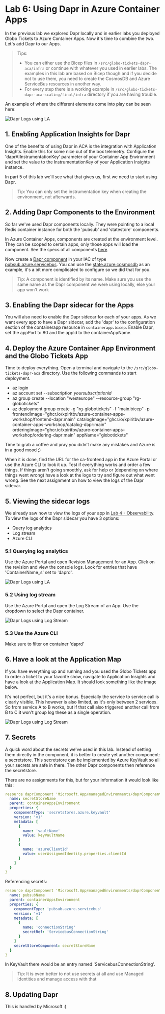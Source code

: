 # Lab 6: Using Dapr in Azure Container Apps

In the previous lab we explored Dapr locally and in earlier labs you deployed Globo Tickets to Azure Container Apps. Now it's time to combine the two. Let's add Dapr to our Apps.

> Tips:
>
> - You can either use the Bicep files in `/src/globo-tickets-dapr-aca/infra` or continue with whatever you used in earlier labs. The examples in this lab are based on Bicep though and if you decide not to use them, you need to create the CosmosDB and Azure ServiceBus resources in another way.
> - For every step there is a working example in `/src/globo-tickets-dapr-aca-scaling/final/infra` directory if you are having trouble.

An example of where the different elements come into play can be seen here:

![Dapr Logs using LA](/labs/img/dapr-aca.png)

## 1. Enabling Application Insights for Dapr

One of the benefits of using Dapr in ACA is the integration with Application Insights. Enable this for some nice out of the box telemetry.
Configure the 'daprAIInstrumentationKey' parameter of your Container App Environment and set the value to the InstrumentationKey of your Application Insights instance.

In part 5 of this lab we'll see what that gives us, first we need to start using Dapr.

> Tip: You can only set the instrumentation key when creating the environment, not afterwards.

## 2. Adding Dapr Components to the Environment

So far we've used Dapr components locally. They were pointing to a local Redis container instance for both the 'pubsub' and 'statestore' components.

In Azure Container Apps, components are created at the environment level. They can be scoped to certain apps, only those apps will load the component. See the specs of all components [here](https://docs.dapr.io/reference/components-reference/).

Now create a [Dapr component](https://learn.microsoft.com/en-us/azure/templates/microsoft.app/managedenvironments/daprcomponents?pivots=deployment-language-bicep) in your IAC of type [pubsub.azure.servicebus](https://docs.dapr.io/reference/components-reference/supported-pubsub/setup-azure-servicebus/). You can use the [state.azure.cosmosdb](https://docs.dapr.io/reference/components-reference/supported-state-stores/setup-azure-cosmosdb/) as an example, it's a bit more complicated to configure so we did that for you.

> Tip: A component is identified by its name. Make sure you use the same name as the Dapr component we were using locally, else your app won't work

## 3. Enabling the Dapr sidecar for the Apps

You will also need to enable the Dapr sidecar for each of your apps. As we want every app to have a Dapr sidecar, add the 'dapr' to the configuration section of the containerapp resource in `containerapp.bicep`. Enable Dapr, set the appPort to 80 and the appId to the containerAppName.

## 4. Deploy the Azure Container App Environment and the Globo Tickets App

Time to deploy everything. Open a terminal and navigate to the `/src/globo-tickets-dapr-aca` directory. Use the following commands to start deployment.

- az login
- az account set --subscription _yoursubscriptionid_
- az group create --location "westeurope" --resource-group "rg-globotickets"
- az deployment group create -g "rg-globotickets" -f "main.bicep" -p frontendImage="ghcr.io/xpiritbv/azure-container-apps-workshop/frontend-dapr:main" catalogImage="ghcr.io/xpiritbv/azure-container-apps-workshop/catalog-dapr:main" orderingImage="ghcr.io/xpiritbv/azure-container-apps-workshop/ordering-dapr:main" appName="globotickets"

Time to grab a coffee and pray you didn't make any mistakes and Azure is in a good mood ;)

When it is done, find the URL for the ca-frontend app in the Azure Portal or use the Azure CLI to look it up. Test if everything works and order a few things.
If things aren't going smoothly, ask for help or (depending on where things went wrong) have a look at the logs to try and figure out what went wrong. See the next assignment on how to view the logs of the Dapr sidecar.

## 5. Viewing the sidecar logs

We already saw how to view the logs of your app in [Lab 4 - Observability](/labs/observability.md). To view the logs of the Dapr sidecar you have 3 options:

- Query log analytics
- Log stream
- Azure CLI

### 5.1 Querying log analytics

Use the Azure Portal and open Revision Management for an App. Click on the revision and view the console logs. Look for entries that have 'ContainerName_s' set to 'daprd'.

![Dapr Logs using LA](/labs/img/daprlogs.png)

### 5.2 Using log stream

Use the Azure Portal and open the Log Stream of an App. Use the dropdown to select the Dapr container.

![Dapr Logs using Log Stream](/labs/img/daprlogs2.png)

### 5.3 Use the Azure CLI

Make sure to filter on container 'daprd'

## 6. Have a look at the Application Map

If you have everything up and running and you used the Globo Tickets app to order a ticket to your favorite show, navigate to Application Insights and have a look at the Application Map. It should look something like the image below.

It's not perfect, but it's a nice bonus. Especially the service to service call is clearly visible. This however is also limited, as it's only between 2 services. So from service A to B works, but if that call also triggered another call from B to C it won't group log these as a single operation.

![Dapr Logs using Log Stream](/labs/img/applicationmap.png)

## 7. Secrets

A quick word about the secrets we've used in this lab. Instead of setting them directly in the component, it is better to create yet another component: a secretstore. This secretstore can be implemented by Azure KeyVault so all your secrets are safe in there. The other Dapr components then reference the secretstore.

There are no assignments for this, but for your information it would look like this:

```yaml
resource daprComponent 'Microsoft.App/managedEnvironments/daprComponents@2022-01-01-preview' = {
  name: secretStoreName
  parent: containerAppsEnvironment
  properties: {
    componentType: 'secretstores.azure.keyvault'
    version: 'v1'
    metadata: [
      {
        name: 'vaultName'
        value: keyVaultName
      }
      {
        name: 'azureClientId'
        value: userAssignedIdentity.properties.clientId
      }      
    ]
  }
}
```

Referencing secrets:

```yaml
resource daprComponent 'Microsoft.App/managedEnvironments/daprComponents@2022-06-01-preview' = {
  name: pubsubName
  parent: containerAppsEnvironment
  properties: {
    componentType: 'pubsub.azure.servicebus'
    version: 'v1'
    metadata: [
      {
        name: 'connectionString'
        secretRef: 'ServicebusConnectionString'
      }
    ]
    secretStoreComponent: secretStoreName
  }
}
```

In KeyVault there would be an entry named 'ServicebusConnectionString'.

> Tip: It is even better to not use secrets at all and use Managed Identities and manage access with that

## 8. Updating Dapr

This is handled by Microsoft :)
